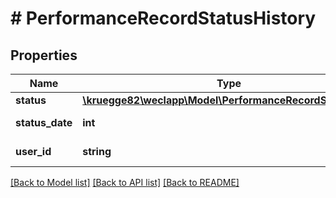 # # PerformanceRecordStatusHistory

## Properties

Name | Type | Description | Notes
------------ | ------------- | ------------- | -------------
**status** | [**\kruegge82\weclapp\Model\PerformanceRecordStatusType**](PerformanceRecordStatusType.md) |  | [optional]
**status_date** | **int** |  | [optional] [readonly]
**user_id** | **string** |  | [optional] [readonly]

[[Back to Model list]](../../README.md#models) [[Back to API list]](../../README.md#endpoints) [[Back to README]](../../README.md)
